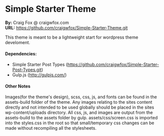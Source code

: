 # Simple Starter Theme
**By:** Craig Fox @ craigwfox.com<br />
**URL:** https://github.com/craigwfox/Simple-Starter-Theme.git

This theme is meant to be a lightweight start for wordpress theme develoment.

#### Dependencies:
- Simple Starter Post Types (https://github.com/craigwfox/Simple-Starter-Post-Types.git)
- Gulp.js (http://gulpjs.com/)

#### Other Notes
Images(for the theme's design), scss, css, js, and fonts can be found in the assets-build folder of the theme. Any images relating to the sites content directly and not intended to be used globally should be placed in the sites wp-content/uploads directory. All css, js, and images are output from the assets-build to the assets folder by gulp. assets/css/screen.css is imported into the styles.css in the root so that small/temporary css changes can be made without recompiling all the stylesheets.